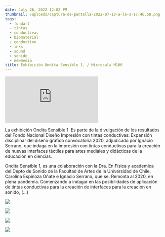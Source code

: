 ```yaml
---
date: July 26, 2022 12:02 PM
thumbnail: /uploads/captura-de-pantalla-2022-07-13-a-la-s-17.46.58.png
tags:
  - fondart
  - tintas
  - conductivas
  - biomaterial
  - conductive
  - inks
  - sound
  - sonido
  - newmedia
title: Exhibición Ondita Sensible 1. / Microsala M100
---
```

<iframe src="https://player.vimeo.com/video/731861925?h=892be1137e" frameborder="0" allow="autoplay; fullscreen; picture-in-picture" allowfullscreen title="Ondita Sensible 1. Registro en edici&amp;oacute;n NO FINAL."></iframe>

La exhibición Ondita Sensible 1. Es parte de la divulgación de los resultados del Fondo Nacional Diseño Impresión con tintas conductivas: Expansión disciplinar del diseño gráfico convocatoria 2020, adjudicado por Ignacio Serrano, que indaga en la impresión con tintas conductivas para la creación de nuevas interfaces táctiles para artes mediales y didácticas de la educación en ciencias.

Ondita Sensible 1, es una colaboración con la Dra. En Física y academica del Depto de Sonido de la Facultad de Artes de la Universidad de Chile, Carolina Espinoza Oñate e Ignacio Serrano, que se. Remonta al 2020, en plena pandemia. 
Comenzando a indagar en las posibilidades de aplicación de tintas conductivas para la creación de interfaces para la creación en sonido, (…)

![](/uploads/captura-de-pantalla-2022-07-13-a-la-s-17.48.50.png)

![](/uploads/captura-de-pantalla-2022-07-13-a-la-s-17.45.01.png)

![](/uploads/captura-de-pantalla-2022-07-13-a-la-s-17.44.31.png)

![](/uploads/captura-de-pantalla-2022-07-13-a-la-s-17.45.16.png)